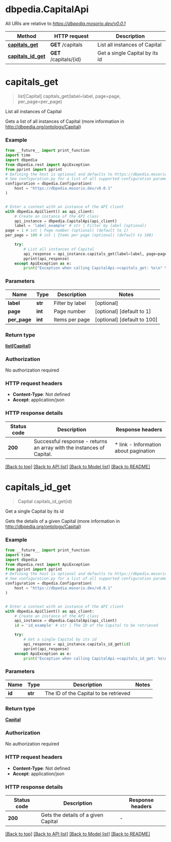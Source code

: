 # dbpedia.CapitalApi

All URIs are relative to *https://dbpedia.mosorio.dev/v0.0.1*

Method | HTTP request | Description
------------- | ------------- | -------------
[**capitals_get**](CapitalApi.md#capitals_get) | **GET** /capitals | List all instances of Capital
[**capitals_id_get**](CapitalApi.md#capitals_id_get) | **GET** /capitals/{id} | Get a single Capital by its id


# **capitals_get**
> list[Capital] capitals_get(label=label, page=page, per_page=per_page)

List all instances of Capital

Gets a list of all instances of Capital (more information in http://dbpedia.org/ontology/Capital)

### Example

```python
from __future__ import print_function
import time
import dbpedia
from dbpedia.rest import ApiException
from pprint import pprint
# Defining the host is optional and defaults to https://dbpedia.mosorio.dev/v0.0.1
# See configuration.py for a list of all supported configuration parameters.
configuration = dbpedia.Configuration(
    host = "https://dbpedia.mosorio.dev/v0.0.1"
)


# Enter a context with an instance of the API client
with dbpedia.ApiClient() as api_client:
    # Create an instance of the API class
    api_instance = dbpedia.CapitalApi(api_client)
    label = 'label_example' # str | Filter by label (optional)
page = 1 # int | Page number (optional) (default to 1)
per_page = 100 # int | Items per page (optional) (default to 100)

    try:
        # List all instances of Capital
        api_response = api_instance.capitals_get(label=label, page=page, per_page=per_page)
        pprint(api_response)
    except ApiException as e:
        print("Exception when calling CapitalApi->capitals_get: %s\n" % e)
```

### Parameters

Name | Type | Description  | Notes
------------- | ------------- | ------------- | -------------
 **label** | **str**| Filter by label | [optional] 
 **page** | **int**| Page number | [optional] [default to 1]
 **per_page** | **int**| Items per page | [optional] [default to 100]

### Return type

[**list[Capital]**](Capital.md)

### Authorization

No authorization required

### HTTP request headers

 - **Content-Type**: Not defined
 - **Accept**: application/json

### HTTP response details
| Status code | Description | Response headers |
|-------------|-------------|------------------|
**200** | Successful response - returns an array with the instances of Capital. |  * link - Information about pagination <br>  |

[[Back to top]](#) [[Back to API list]](../README.md#documentation-for-api-endpoints) [[Back to Model list]](../README.md#documentation-for-models) [[Back to README]](../README.md)

# **capitals_id_get**
> Capital capitals_id_get(id)

Get a single Capital by its id

Gets the details of a given Capital (more information in http://dbpedia.org/ontology/Capital)

### Example

```python
from __future__ import print_function
import time
import dbpedia
from dbpedia.rest import ApiException
from pprint import pprint
# Defining the host is optional and defaults to https://dbpedia.mosorio.dev/v0.0.1
# See configuration.py for a list of all supported configuration parameters.
configuration = dbpedia.Configuration(
    host = "https://dbpedia.mosorio.dev/v0.0.1"
)


# Enter a context with an instance of the API client
with dbpedia.ApiClient() as api_client:
    # Create an instance of the API class
    api_instance = dbpedia.CapitalApi(api_client)
    id = 'id_example' # str | The ID of the Capital to be retrieved

    try:
        # Get a single Capital by its id
        api_response = api_instance.capitals_id_get(id)
        pprint(api_response)
    except ApiException as e:
        print("Exception when calling CapitalApi->capitals_id_get: %s\n" % e)
```

### Parameters

Name | Type | Description  | Notes
------------- | ------------- | ------------- | -------------
 **id** | **str**| The ID of the Capital to be retrieved | 

### Return type

[**Capital**](Capital.md)

### Authorization

No authorization required

### HTTP request headers

 - **Content-Type**: Not defined
 - **Accept**: application/json

### HTTP response details
| Status code | Description | Response headers |
|-------------|-------------|------------------|
**200** | Gets the details of a given Capital |  -  |

[[Back to top]](#) [[Back to API list]](../README.md#documentation-for-api-endpoints) [[Back to Model list]](../README.md#documentation-for-models) [[Back to README]](../README.md)

